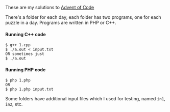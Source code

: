 These are my solutions to [Advent of Code](https://adventofcode.com)

There's a folder for each day, each folder has two programs, one for each puzzle in a day. Programs are written in PHP or C++.

#### Running C++ code

```
$ g++ 1.cpp
$ ./a.out < input.txt
OR sometimes just
$ ./a.out
```

#### Running PHP code

```
$ php 1.php
OR
$ php 1.php input.txt
```

Some folders have additional input files which I used for testing, named `in1`, `in2`, etc.
